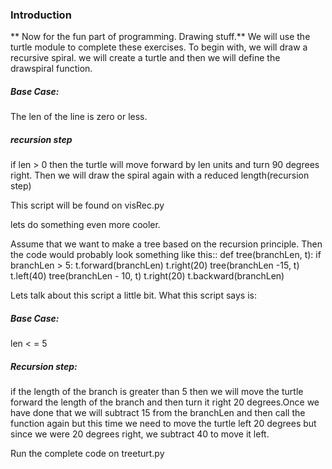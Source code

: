 ### Introduction
** Now for the fun part of programming. Drawing stuff.**
We will use the turtle module to complete these exercises.
To begin with, we will draw a recursive spiral. we will create a turtle and then we will define the drawspiral
function.
##### Base Case:
The len of the line is zero or less.
##### recursion step
if len > 0 then the turtle will move forward by len units and turn 90 degrees right.  Then we will draw the spiral again
with a reduced length(recursion step)

This script will be found on visRec.py

lets do something even more cooler.

Assume that we want to make a tree based on the recursion principle. Then the code would probably look something like
this::
        def tree(branchLen, t):
            if branchLen > 5:
                t.forward(branchLen)
                t.right(20)
                tree(branchLen -15, t)
                t.left(40)
                tree(branchLen - 10, t)
                t.right(20)
                t.backward(branchLen)

Lets talk about this script a little bit. What this script says is:

##### Base Case:
len < = 5
##### Recursion step:

if the length of the branch is greater than 5 then we will move the turtle forward the length of the branch and then
turn it right 20 degrees.Once we have done that we will subtract 15 from the branchLen and then call the function again
but this time we need to move the turtle left 20 degrees but since we were 20 degrees right, we subtract 40 to move it
left.

Run the complete code on treeturt.py